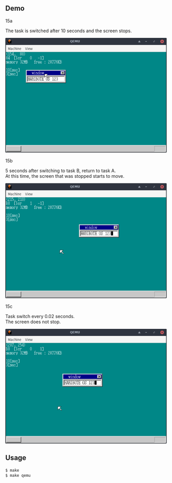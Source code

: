 ## Demo

15a

The task is switched after 10 seconds and the screen stops.

![template](https://github.com/watermelon892/OSPractice/blob/master/15_MultiTask1/pic/15a.png)

15b

5 seconds after switching to task B, return to task A.  
At this time, the screen that was stopped starts to move.

![template](https://github.com/watermelon892/OSPractice/blob/master/15_MultiTask1/pic/15b.png)

15c

Task switch every 0.02 seconds.  
The screen does not stop.

![template](https://github.com/watermelon892/OSPractice/blob/master/15_MultiTask1/pic/15c.png)

## Usage

```
$ make
$ make qemu
```

